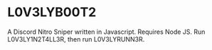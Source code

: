 # L0V3LYB00T2
A Discord Nitro Sniper written in Javascript. Requires Node JS. Run L0V3LY1N2T4LL3R, then run L0V3LYRUNN3R.
